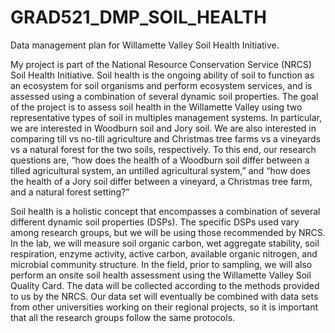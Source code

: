 # GRAD521_DMP_SOIL_HEALTH
Data management plan for Willamette Valley Soil Health Initiative.

My project is part of the National Resource Conservation Service (NRCS) Soil Health Initiative. Soil health is the ongoing ability of soil to function as an ecosystem for soil organisms and perform ecosystem services, and is assessed using a combination of several dynamic soil properties. The goal of the project is to assess soil health in the Willamette Valley using two representative types of soil in multiples management systems. In particular, we are interested in Woodburn soil and Jory soil. We are also interested in comparing till vs no-till agriculture and Christmas tree farms vs a vineyards vs a natural forest for the two soils, respectively. To this end, our research questions are, “how does the health of a Woodburn soil differ between a tilled agricultural system, an untilled agricultural system,” and “how does the health of a Jory soil differ between a vineyard, a Christmas tree farm, and a natural forest setting?”

Soil health is a holistic concept that encompasses a combination of several different dynamic soil properties (DSPs). The specific DSPs used vary among research groups, but we will be using those recommended by NRCS. In the lab, we will measure soil organic carbon, wet aggregate stability, soil respiration, enzyme activity, active carbon, available organic nitrogen, and microbial community structure. In the field, prior to sampling, we will also perform an onsite soil health assessment using the Willamette Valley Soil Quality Card. The data will be collected according to the methods provided to us by the NRCS. Our data set will eventually be combined with data sets from other universities working on their regional projects, so it is important that all the research groups follow the same protocols. 
